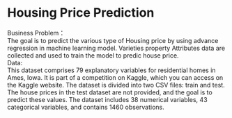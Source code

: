 # Housing Price Prediction 

Business Problem：\
The goal is to predict the various type of Housing price by using advance regression in machine learning model.  Varieties property Attributes data are collected and used to train the model to predic house price. \
Data:\
This dataset comprises 79 explanatory variables for residential homes in Ames, Iowa. It is part of a competition on Kaggle, which you can access on the Kaggle website. The dataset is divided into two CSV files: train and test. The house prices in the test dataset are not provided, and the goal is to predict these values.
The dataset includes 38 numerical variables, 43 categorical variables, and contains 1460 observations.

